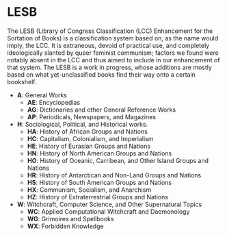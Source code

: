 # LESB
The LESB (Library of Congress Classification (LCC) Enhancement for the Sortation of Books) is 
a classification system based on, as the name would imply, the LCC. It is extraneous,
devoid of practical use, and completely ideologically slanted by queer feminist communism; 
factors we found were notably absent in the LCC and thus aimed to include in our enhancement
of that system. The LESB is a work in progress, whose additions are mostly based on what 
yet-unclassified books find their way onto a certain bookshelf.

- **A**: General Works
  - **AE**: Encyclopedias
  - **AG**: Dictionaries and other General Reference Works
  - **AP**: Periodicals, Newspapers, and Magazines
- **H**: Sociological, Political, and Historical works.
  - **HA**: History of African Groups and Nations
  - **HC**: Capitalism, Colonialism, and Imperialism
  - **HE**: History of Eurasian Groups and Nations
  - **HN**: History of North American Groups and Nations
  - **HO**: History of Oceanic, Carribean, and Other Island Groups and Nations
  - **HR**: History of Antarctican and Non-Land Groups and Nations
  - **HS**: History of South American Groups and Nations
  - **HX**: Communism, Socialism, and Anarchism
  - **HZ**: History of Extraterrestrial Groups and Nations
- **W**: Witchcraft, Computer Science, and Other Supernatural Topics
  - **WC**: Applied Computational Witchcraft and Daemonology
  - **WG**: Grimoires and Spellbooks
  - **WX**: Forbidden Knowledge
